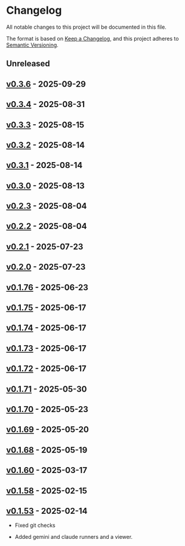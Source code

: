 # Changelog

All notable changes to this project will be documented in this file.

The format is based on [Keep a Changelog](https://keepachangelog.com/en/1.0.0/),
and this project adheres to [Semantic Versioning](https://semver.org/spec/v2.0.0.html).

## Unreleased

## [v0.3.6](https://github.com/allenai/olmocr/releases/tag/v0.3.6) - 2025-09-29

## [v0.3.4](https://github.com/allenai/olmocr/releases/tag/v0.3.4) - 2025-08-31

## [v0.3.3](https://github.com/allenai/olmocr/releases/tag/v0.3.3) - 2025-08-15

## [v0.3.2](https://github.com/allenai/olmocr/releases/tag/v0.3.2) - 2025-08-14

## [v0.3.1](https://github.com/allenai/olmocr/releases/tag/v0.3.1) - 2025-08-14

## [v0.3.0](https://github.com/allenai/olmocr/releases/tag/v0.3.0) - 2025-08-13

## [v0.2.3](https://github.com/allenai/olmocr/releases/tag/v0.2.3) - 2025-08-04

## [v0.2.2](https://github.com/allenai/olmocr/releases/tag/v0.2.2) - 2025-08-04

## [v0.2.1](https://github.com/allenai/olmocr/releases/tag/v0.2.1) - 2025-07-23

## [v0.2.0](https://github.com/allenai/olmocr/releases/tag/v0.2.0) - 2025-07-23

## [v0.1.76](https://github.com/allenai/olmocr/releases/tag/v0.1.76) - 2025-06-23

## [v0.1.75](https://github.com/allenai/olmocr/releases/tag/v0.1.75) - 2025-06-17

## [v0.1.74](https://github.com/allenai/olmocr/releases/tag/v0.1.74) - 2025-06-17

## [v0.1.73](https://github.com/allenai/olmocr/releases/tag/v0.1.73) - 2025-06-17

## [v0.1.72](https://github.com/allenai/olmocr/releases/tag/v0.1.72) - 2025-06-17

## [v0.1.71](https://github.com/allenai/olmocr/releases/tag/v0.1.71) - 2025-05-30

## [v0.1.70](https://github.com/allenai/olmocr/releases/tag/v0.1.70) - 2025-05-23

## [v0.1.69](https://github.com/allenai/olmocr/releases/tag/v0.1.69) - 2025-05-20

## [v0.1.68](https://github.com/allenai/olmocr/releases/tag/v0.1.68) - 2025-05-19

## [v0.1.60](https://github.com/allenai/olmocr/releases/tag/v0.1.60) - 2025-03-17

## [v0.1.58](https://github.com/allenai/olmocr/releases/tag/v0.1.58) - 2025-02-15

## [v0.1.53](https://github.com/allenai/olmocr/releases/tag/v0.1.53) - 2025-02-14

- Fixed git checks

- Added gemini and claude runners and a viewer.